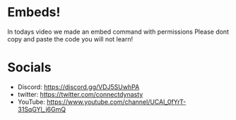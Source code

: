 # Embeds! 
In todays video we made an embed command with permissions
Please dont copy and paste the code you will not learn!

# Socials
- Discord: https://discord.gg/VDJ5SUwhPA
- twitter: https://twitter.com/connectdynasty
- YouTube: https://www.youtube.com/channel/UCAl_0fYrT-31SqGYl_j6GmQ
